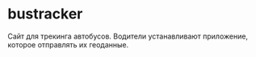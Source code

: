 # bustracker

Сайт для трекинга автобусов. Водители устанавливают приложение, которое отправлять их геоданные. 
